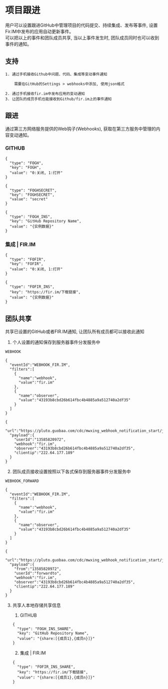 # 项目跟进
用户可以设置跟进GitHub中管理项目的代码提交、持续集成、发布等事件, 设置Fir.IM中发布的应用自动更新事件。<br/>
可以把以上的事件和团队成员共享, 当以上事件发生时, 团队成员同时也可以收到事件的通知。

## 支持

    1. 通过手机接收Github中问题、代码、集成等变动事件通知

        需要在GitHub的Settings > webhooks中添加, 使用json格式

    2. 通过手机接收fir.im中发布应用的变动通知
    3. 让团队的成员手机也能接收到Github/fir.im上的事件通知

## 跟进
通过第三方网络服务提供的Web钩子(Webhooks), 获取在第三方服务中管理的内容变动通知。

### GITHUB
```生效设置
{
  "type": "FOGH",
  "key": "FOGH",
  "value": "0:关闭, 1:打开"
}
```

```令牌设置
{
  "type": "FOGHSECRET",
  "key": "FOGHSECRET",
  "value": "secret"
}
```

```实例数据
{
  "type": "FOGH_INS",
  "key": "GitHub Repository Name",
  "value": "{实例数据}"
}
```

### 集成 | FIR.IM
```生效设置
{
  "type": "FOFIR",
  "key": "FOFIR",
  "value": "0:关闭, 1:打开"
}
```

```实例数据
{
  "type": "FOFIR_INS",
  "key": "https://fir.im/下载链接",
  "value": "{实例数据}"
}
```

## 团队共享
共享已设置的GitHub或者FIR.IM通知, 让团队所有成员都可以接收此通知

1. 个人设置的通知保存到服务器事件分发服务中
```TASK_TYPE
WEBHOOK
```

```TASK_RUNAT
{
  "eventId":"WEBHOOK_FIR.IM",
  "filters":[
    {
      "name":"webhook",
      "value":"fir.im"
    },
    {
      "name":"observer",
      "value":"43193b8cbd26b614fbc4b4885a9a512740a2df35"
    }
  ]
}
```

```TASK_RUNWITH
{
  "url":"https://pluto.guobaa.com/cdc/mwxing_webhook_notification_start/json/trigger",
  "payload":{
    "userId":"13585820972",
    "webhook":"fir.im",
    "observer":"43193b8cbd26b614fbc4b4885a9a512740a2df35",
    "clientip":"222.64.177.189"
  }
}
```

2. 团队成员接收设置按照以下各式保存到服务器事件分发服务中
```TASK_TYPE
WEBHOOK_FORWARD
```

```TASK_RUNAT
{
  "eventId":"WEBHOOK_FIR.IM",
  "filters":[
    {
      "name":"webhook",
      "value":"fir.im"
    },
    {
      "name":"observer",
      "value":"43193b8cbd26b614fbc4b4885a9a512740a2df35"
    }
  ]
}
```

```TASK_RUNWITH
{
  "url":"https://pluto.guobaa.com/cdc/mwxing_webhook_notification_start/json/trigger",
  "payload":{
    "from":"13585820972",
    "userId":"forwardto",
    "webhook":"fir.im",
    "observer":"43193b8cbd26b614fbc4b4885a9a512740a2df35",
    "clientip":"222.64.177.189"
  }
}
```

3. 共享人本地存储共享信息

    1. GITHUB
    ```实例共享数据
    {
      "type": "FOGH_INS_SHARE",
      "key": "GitHub Repository Name",
      "value": "{share:[{成员1},{成员n}]}"
    }
    ```

    2. 集成 | FIR.IM
    ```实例共享数据
    {
      "type": "FOFIR_INS_SHARE",
      "key": "https://fir.im/下载链接",
      "value": "{share:[{成员1},{成员n}]}"
    }
    ```
